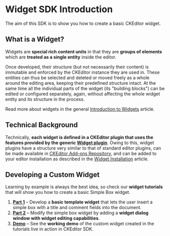 # Widget SDK Introduction

The aim of this SDK is to show you how to create a basic CKEditor widget.

## What is a Widget?

Widgets are **special rich content units** in that they are **groups of elements** which are **treated as a single entity** inside the editor.

Once developed, their structure (but not necessarily their content) is immutable and enforced by the CKEditor instance they are used in. These entities can thus be selected and deleted or moved freely as a whole around the editing area, keeping their predefined structure intact. At the same time all the individual parts of the widget (its "building blocks") can be edited or configured separately, again, without affecting the whole widget entity and its structure in the process.

Read more about widgets in the general [Introduction to Widgets](#!/guide/dev_widgets) article.

## Technical Background

Technically, **each widget is defined in a CKEditor plugin that uses the features provided by the generic [Widget plugin](http://ckeditor.com/addon/widget)**. Owing to this, widget plugins have a structure very similar to that of standard editor plugins, can be made available in [CKEditor Add-ons Repository](http://ckeditor.com/addons/plugins/all), and can be added to your editor installation as described in the [Widget Installation](#!/guide/dev_widget_installation) article.

## Developing a Custom Widget

Learning by example is always the best idea, so check our **widget tutorials** that will show you how to create a basic Simple Box widget.

 1. **[Part 1](#!/guide/widget_sdk_tutorial_1)** &ndash; Develop a **basic template widget** that lets the user insert a simple box with a title and comment fields into the document.
 2. **[Part 2](#!/guide/widget_sdk_tutorial_2)** &ndash; Modify the simple box widget by adding a **widget dialog window with widget editing capabilities**.
 3. **[Demo](http://sdk.ckeditor.com/samples/simplebox.html)** &ndash; See the **working demo** of the custom widget created in the tutorials live in action in CKEditor SDK.